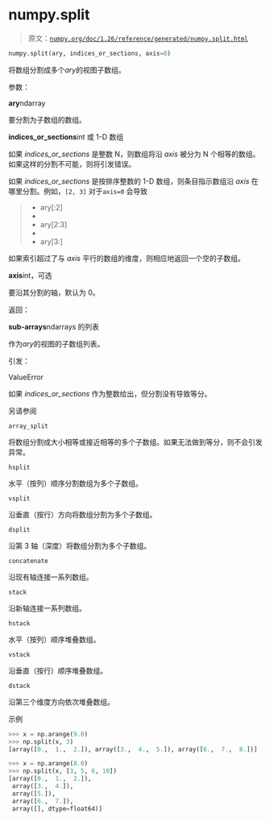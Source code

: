 # numpy.split

> 原文：[`numpy.org/doc/1.26/reference/generated/numpy.split.html`](https://numpy.org/doc/1.26/reference/generated/numpy.split.html)

```py
numpy.split(ary, indices_or_sections, axis=0)
```

将数组分割成多个*ary*的视图子数组。

参数：

**ary**ndarray

要分割为子数组的数组。

**indices_or_sections**int 或 1-D 数组

如果 *indices_or_sections* 是整数 N，则数组将沿 *axis* 被分为 N 个相等的数组。如果这样的分割不可能，则将引发错误。

如果 *indices_or_sections* 是按排序整数的 1-D 数组，则条目指示数组沿 *axis* 在哪里分割。例如，`[2, 3]` 对于`axis=0` 会导致

> +   ary[:2]
> +   
> +   ary[2:3]
> +   
> +   ary[3:]

如果索引超过了与 *axis* 平行的数组的维度，则相应地返回一个空的子数组。

**axis**int，可选

要沿其分割的轴，默认为 0。

返回：

**sub-arrays**ndarrays 的列表

作为*ary*的视图的子数组列表。

引发：

ValueError

如果 *indices_or_sections* 作为整数给出，但分割没有导致等分。

另请参阅

`array_split`

将数组分割成大小相等或接近相等的多个子数组。如果无法做到等分，则不会引发异常。

`hsplit`

水平（按列）顺序分割数组为多个子数组。

`vsplit`

沿垂直（按行）方向将数组分割为多个子数组。

`dsplit`

沿第 3 轴（深度）将数组分割为多个子数组。

`concatenate`

沿现有轴连接一系列数组。

`stack`

沿新轴连接一系列数组。

`hstack`

水平（按列）顺序堆叠数组。

`vstack`

沿垂直（按行）顺序堆叠数组。

`dstack`

沿第三个维度方向依次堆叠数组。

示例

```py
>>> x = np.arange(9.0)
>>> np.split(x, 3)
[array([0.,  1.,  2.]), array([3.,  4.,  5.]), array([6.,  7.,  8.])] 
```

```py
>>> x = np.arange(8.0)
>>> np.split(x, [3, 5, 6, 10])
[array([0.,  1.,  2.]),
 array([3.,  4.]),
 array([5.]),
 array([6.,  7.]),
 array([], dtype=float64)] 
```
